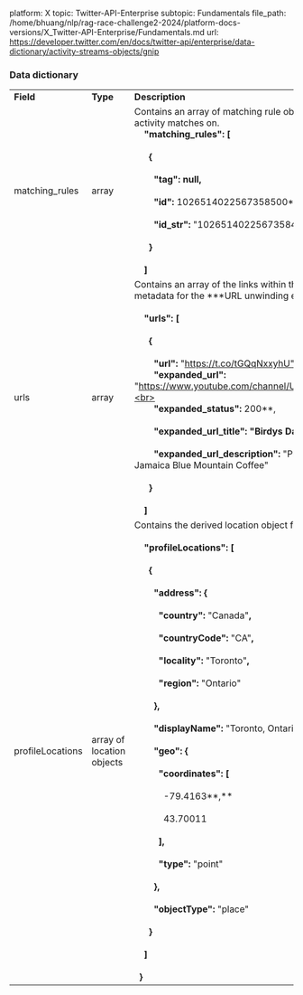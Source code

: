 platform: X
topic: Twitter-API-Enterprise
subtopic: Fundamentals
file_path: /home/bhuang/nlp/rag-race-challenge2-2024/platform-docs-versions/X_Twitter-API-Enterprise/Fundamentals.md
url: https://developer.twitter.com/en/docs/twitter-api/enterprise/data-dictionary/activity-streams-objects/gnip


### Data dictionary

|     |     |     |
| --- | --- | --- |
| **Field** | **Type** | **Description** |
| matching\_rules | array | Contains an array of matching rule objects which indicate the rule which the activity matches on.  <br>    **"matching\_rules": \[**<br><br>      **{**<br><br>        **"tag": null,**<br><br>        **"id":** 1026514022567358500**,**<br><br>        **"id\_str":** "1026514022567358464"<br><br>      **}**<br><br>    **\]** |
| urls | array | Contains an array of the links within the activity, and the expanded url metadata for the \*\*\*URL unwinding enrichement  <br>  <br>    **"urls": \[**<br><br>      **{**<br><br>        **"url":** "https://t.co/tGQqNxxyhU"**,**<br><br>        **"expanded\_url":** "https://www.youtube.com/channel/UCwUxW2CV2p5mzjMBqvqLzJA"**,**<br><br>        **"expanded\_status":** 200**,**<br><br>        **"expanded\_url\_title":** "Birdys Daughter"**,**<br><br>        **"expanded\_url\_description":** "Premium, single-origin, handpicked Jamaica Blue Mountain Coffee"<br><br>      **}**<br><br>    **\]** |
| profileLocations | array of location objects | Contains the derived location object from the Profile Geo enrichment  <br>  <br>    **"profileLocations": \[**<br><br>      **{**<br><br>        **"address": {**<br><br>          **"country":** "Canada"**,**<br><br>          **"countryCode":** "CA"**,**<br><br>          **"locality":** "Toronto"**,**<br><br>          **"region":** "Ontario"<br><br>        **},**<br><br>        **"displayName":** "Toronto, Ontario, Canada"**,**<br><br>        **"geo": {**<br><br>          **"coordinates": \[**<br><br>            \-79.4163**,**<br><br>            43.70011<br><br>          **\],**<br><br>          **"type":** "point"<br><br>        **},**<br><br>        **"objectType":** "place"<br><br>      **}**<br><br>    **\]**<br><br>  **}** |